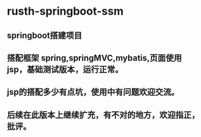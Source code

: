 # rusth-springboot-ssm
## springboot搭建项目  
## 搭配框架 spring,springMVC,mybatis,页面使用jsp，基础测试版本，运行正常。
## jsp的搭配多少有点坑，使用中有问题欢迎交流。
## 后续在此版本上继续扩充，有不对的地方，欢迎指正，批评。
